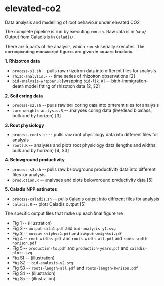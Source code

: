 # elevated-co2

Data analysis and modelling of root behaviour under elevated CO2

The complete pipeline is run by executing `run.sh`. Raw data is in `Data/`. Output from Caladis is in `Caladis/`.

There are 5 parts of the analysis, which `run.sh` serially executes. The corresponding manuscript figures are given in square brackets.

**1. Rhizotron data**

* `process-s1.sh` -- pulls raw rhizotron data into different files for analysis
* `rhizo-analysis.R` -- time series of rhizotron observations [2]
* `bid-analysis-wrapper.R` [wrapping `bid-lik.R`] -- birth-immigration-death model fitting of rhizotron data [2, S2]

**2. Soil coring data**

* `process-s2.sh` -- pulls raw soil coring data into different files for analysis
* `core-weights-analysis.R` -- analyses coring data (live/dead biomass, bulk and by horizon) [3]

**3. Root physiology**

* `process-roots.sh` -- pulls raw root physiology data into different files for analysis
* `roots.R` -- analyses and plots root physiology data (lengths and widths, bulk and by horizon) [4, S3]

**4. Belowground productivity**

* `process-s3.sh` -- pulls raw belowground productivity data into different files for analysis
* `production.R` -- analyses and plots belowground productivity data [5]

**5. Caladis NPP estimates**

* `process-caladis.sh` -- pulls Caladis output into different files for analysis
* `caladis.R` -- plots Caladis output [5]

The specific output files that make up each final figure are

* Fig 1 -- (illustration)
* Fig 2 -- `output-data1.pdf` and `bid-analysis-y1.svg`
* Fig 3 -- `output-weights2.pdf` and `output-weights1.pdf` 
* Fig 4 -- `root-widths.pdf` and `roots-width-all.pdf` and `roots-width-horizon.pdf`
* Fig 5 -- `production-ts.pdf` and `production-years.pdf` and `caladis-plots.svg`
* Fig S1 -- (illustration)
* Fig S2 -- `bid-analysis-y2.svg`
* Fig S3 -- `roots-length-all.pdf` and `roots-length-horizon.pdf`
* Fig S4 -- (illustration)
* Fig S5 -- (illustration)
